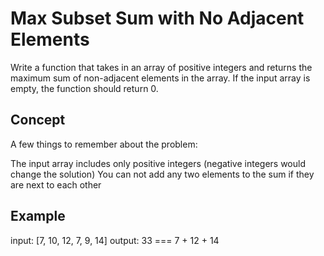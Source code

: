 # Max Subset Sum with No Adjacent Elements

Write a function that takes in an array of positive integers and returns the maximum sum of non-adjacent elements in the array. If the input array is empty, the function should return 0.

## Concept

A few things to remember about the problem:

The input array includes only positive integers (negative integers would change the solution)
You can not add any two elements to the sum if they are next to each other

## Example

input: [7, 10, 12, 7, 9, 14]
output: 33 === 7 + 12 + 14
